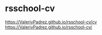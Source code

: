 # rsschool-cv
https://ValeriyPadrez.github.io/rsschool-cv/cv
https://ValeriyPadrez.github.io/rsschool-cv/